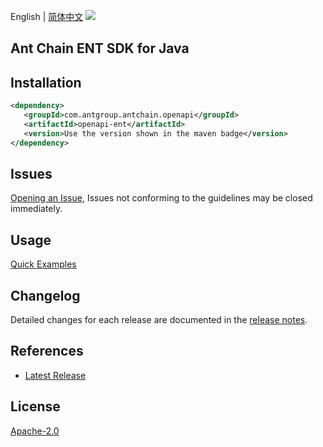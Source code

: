 English | [简体中文](README-CN.md)
![](https://aliyunsdk-pages.alicdn.com/icons/AlibabaCloud.svg)

## Ant Chain ENT SDK for Java

## Installation

```xml
<dependency>
   <groupId>com.antgroup.antchain.openapi</groupId>
   <artifactId>openapi-ent</artifactId>
   <version>Use the version shown in the maven badge</version>
</dependency>
```

## Issues
[Opening an Issue](https://github.com/alipay/antchain-openapi-prod-sdk/issues/new), Issues not conforming to the guidelines may be closed immediately.

## Usage
[Quick Examples](https://github.com/alipay/antchain-openapi-prod-sdk/blob/master/docs/0-Examples-EN.md#quick-examples)

## Changelog
Detailed changes for each release are documented in the [release notes](./ChangeLog.txt).

## References
* [Latest Release](https://github.com/alipay/antchain-openapi-prod-sdk/)

## License
[Apache-2.0](http://www.apache.org/licenses/LICENSE-2.0)
